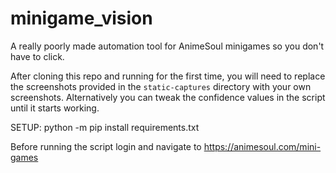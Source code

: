 # minigame_vision
A really poorly made automation tool for AnimeSoul minigames so you don't have to click.

After cloning this repo and running for the first time, you will need to replace the screenshots provided in the `static-captures` directory with your own screenshots. Alternatively you can tweak the confidence values in the script until it starts working.

SETUP:
python -m pip install requirements.txt

Before running the script login and navigate to https://animesoul.com/mini-games
